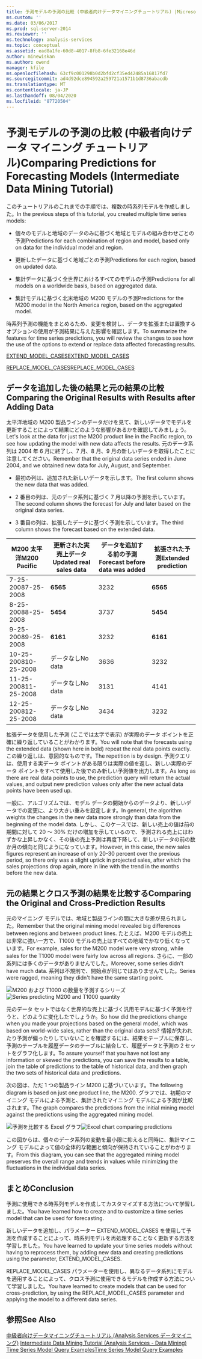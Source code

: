 ```yaml
---
title: 予測モデルの予測の比較 (中級者向けデータマイニングチュートリアル) |Microsoft Docs
ms.custom: ''
ms.date: 03/06/2017
ms.prod: sql-server-2014
ms.reviewer: ''
ms.technology: analysis-services
ms.topic: conceptual
ms.assetid: ead8a1fe-60d8-4017-8fb8-6fe32168e46d
author: minewiskan
ms.author: owend
manager: kfile
ms.openlocfilehash: 63cf9c001298b0d2bfd2cf35ed42485a16817fd7
ms.sourcegitcommit: ad4d92dce894592a259721a1571b1d8736abacdb
ms.translationtype: MT
ms.contentlocale: ja-JP
ms.lasthandoff: 08/04/2020
ms.locfileid: "87720504"
---
```

# <a name="comparing-predictions-for-forecasting-models-intermediate-data-mining-tutorial"></a><span data-ttu-id="141f7-102">予測モデルの予測の比較 (中級者向けデータ マイニング チュートリアル)</span><span class="sxs-lookup"><span data-stu-id="141f7-102">Comparing Predictions for Forecasting Models (Intermediate Data Mining Tutorial)</span></span>
  <span data-ttu-id="141f7-103">このチュートリアルのこれまでの手順では、複数の時系列モデルを作成しました。</span><span class="sxs-lookup"><span data-stu-id="141f7-103">In the previous steps of this tutorial, you created multiple time series models:</span></span>  
  
-   <span data-ttu-id="141f7-104">個々のモデルと地域のデータのみに基づく地域とモデルの組み合わせごとの予測</span><span class="sxs-lookup"><span data-stu-id="141f7-104">Predictions for each combination of region and model, based only on data for the individual model and region.</span></span>  
  
-   <span data-ttu-id="141f7-105">更新したデータに基づく地域ごとの予測</span><span class="sxs-lookup"><span data-stu-id="141f7-105">Predictions for each region, based on updated data.</span></span>  
  
-   <span data-ttu-id="141f7-106">集計データに基づく全世界におけるすべてのモデルの予測</span><span class="sxs-lookup"><span data-stu-id="141f7-106">Predictions for all models on a worldwide basis, based on aggregated data.</span></span>  
  
-   <span data-ttu-id="141f7-107">集計モデルに基づく北米地域の M200 モデルの予測</span><span class="sxs-lookup"><span data-stu-id="141f7-107">Predictions for the M200 model in the North America region, based on the aggregated model.</span></span>  
  
 <span data-ttu-id="141f7-108">時系列予測の機能をまとめるため、変更を検討し、データを拡張または置換するオプションの使用が予測結果に与えた影響を確認します。</span><span class="sxs-lookup"><span data-stu-id="141f7-108">To summarize the features for time series predictions, you will review the changes to see how the use of the options to extend or replace data affected forecasting results.</span></span>  
  
 [<span data-ttu-id="141f7-109">EXTEND_MODEL_CASES</span><span class="sxs-lookup"><span data-stu-id="141f7-109">EXTEND_MODEL_CASES</span></span>](#bkmk_EXTEND)  
  
 [<span data-ttu-id="141f7-110">REPLACE_MODEL_CASES</span><span class="sxs-lookup"><span data-stu-id="141f7-110">REPLACE_MODEL_CASES</span></span>](#bkmk_REPLACE)  
  
##  <a name="comparing-the-original-results-with-results-after-adding-data"></a><a name="bkmk_EXTEND"></a><span data-ttu-id="141f7-111">データを追加した後の結果と元の結果の比較</span><span class="sxs-lookup"><span data-stu-id="141f7-111">Comparing the Original Results with Results after Adding Data</span></span>  
 <span data-ttu-id="141f7-112">太平洋地域の M200 製品ラインのデータだけを見て、新しいデータでモデルを更新することによって結果にどのような影響があるかを確認してみましょう。</span><span class="sxs-lookup"><span data-stu-id="141f7-112">Let's look at the data for just the M200 product line in the Pacific region, to see how updating the model with new data affects the results.</span></span> <span data-ttu-id="141f7-113">元のデータ系列は 2004 年 6 月に終了し、7 月、8 月、9 月の新しいデータを取得したことに注意してください。</span><span class="sxs-lookup"><span data-stu-id="141f7-113">Remember that the original data series ended in June 2004, and we obtained new data for July, August, and September.</span></span>  
  
-   <span data-ttu-id="141f7-114">最初の列は、追加された新しいデータを示します。</span><span class="sxs-lookup"><span data-stu-id="141f7-114">The first column shows the new data that was added.</span></span>  
  
-   <span data-ttu-id="141f7-115">2 番目の列は、元のデータ系列に基づく 7 月以降の予測を示しています。</span><span class="sxs-lookup"><span data-stu-id="141f7-115">The second column shows the forecast for July and later based on the original data series.</span></span>  
  
-   <span data-ttu-id="141f7-116">3 番目の列は、拡張したデータに基づく予測を示しています。</span><span class="sxs-lookup"><span data-stu-id="141f7-116">The third column shows the forecast based on the extended data.</span></span>  
  
|<span data-ttu-id="141f7-117">**M200 太平洋**</span><span class="sxs-lookup"><span data-stu-id="141f7-117">**M200 Pacific**</span></span>|<span data-ttu-id="141f7-118">更新された実売上データ</span><span class="sxs-lookup"><span data-stu-id="141f7-118">Updated real sales data</span></span>|<span data-ttu-id="141f7-119">データを追加する前の予測</span><span class="sxs-lookup"><span data-stu-id="141f7-119">Forecast before data was added</span></span>|<span data-ttu-id="141f7-120">拡張された予測</span><span class="sxs-lookup"><span data-stu-id="141f7-120">Extended prediction</span></span>|  
|----------------------|-----------------------------|------------------------------------|-------------------------|  
|<span data-ttu-id="141f7-121">7-25-2008</span><span class="sxs-lookup"><span data-stu-id="141f7-121">7-25-2008</span></span>|<span data-ttu-id="141f7-122">**65**</span><span class="sxs-lookup"><span data-stu-id="141f7-122">**65**</span></span>|<span data-ttu-id="141f7-123">32</span><span class="sxs-lookup"><span data-stu-id="141f7-123">32</span></span>|<span data-ttu-id="141f7-124">**65**</span><span class="sxs-lookup"><span data-stu-id="141f7-124">**65**</span></span>|  
|<span data-ttu-id="141f7-125">8-25-2008</span><span class="sxs-lookup"><span data-stu-id="141f7-125">8-25-2008</span></span>|<span data-ttu-id="141f7-126">**54**</span><span class="sxs-lookup"><span data-stu-id="141f7-126">**54**</span></span>|<span data-ttu-id="141f7-127">37</span><span class="sxs-lookup"><span data-stu-id="141f7-127">37</span></span>|<span data-ttu-id="141f7-128">**54**</span><span class="sxs-lookup"><span data-stu-id="141f7-128">**54**</span></span>|  
|<span data-ttu-id="141f7-129">9-25-2008</span><span class="sxs-lookup"><span data-stu-id="141f7-129">9-25-2008</span></span>|<span data-ttu-id="141f7-130">**61**</span><span class="sxs-lookup"><span data-stu-id="141f7-130">**61**</span></span>|<span data-ttu-id="141f7-131">32</span><span class="sxs-lookup"><span data-stu-id="141f7-131">32</span></span>|<span data-ttu-id="141f7-132">**61**</span><span class="sxs-lookup"><span data-stu-id="141f7-132">**61**</span></span>|  
|<span data-ttu-id="141f7-133">10-25-2008</span><span class="sxs-lookup"><span data-stu-id="141f7-133">10-25-2008</span></span>|<span data-ttu-id="141f7-134">データなし</span><span class="sxs-lookup"><span data-stu-id="141f7-134">No data</span></span>|<span data-ttu-id="141f7-135">36</span><span class="sxs-lookup"><span data-stu-id="141f7-135">36</span></span>|<span data-ttu-id="141f7-136">32</span><span class="sxs-lookup"><span data-stu-id="141f7-136">32</span></span>|  
|<span data-ttu-id="141f7-137">11-25-2008</span><span class="sxs-lookup"><span data-stu-id="141f7-137">11-25-2008</span></span>|<span data-ttu-id="141f7-138">データなし</span><span class="sxs-lookup"><span data-stu-id="141f7-138">No data</span></span>|<span data-ttu-id="141f7-139">31</span><span class="sxs-lookup"><span data-stu-id="141f7-139">31</span></span>|<span data-ttu-id="141f7-140">41</span><span class="sxs-lookup"><span data-stu-id="141f7-140">41</span></span>|  
|<span data-ttu-id="141f7-141">12-25-2008</span><span class="sxs-lookup"><span data-stu-id="141f7-141">12-25-2008</span></span>|<span data-ttu-id="141f7-142">データなし</span><span class="sxs-lookup"><span data-stu-id="141f7-142">No data</span></span>|<span data-ttu-id="141f7-143">34</span><span class="sxs-lookup"><span data-stu-id="141f7-143">34</span></span>|<span data-ttu-id="141f7-144">32</span><span class="sxs-lookup"><span data-stu-id="141f7-144">32</span></span>|  
  
 <span data-ttu-id="141f7-145">拡張データを使用した予測 (ここでは太字で表示) が実際のデータ ポイントを正確に繰り返していることがわかります。</span><span class="sxs-lookup"><span data-stu-id="141f7-145">You will note that the forecasts using the extended data (shown here in bold) repeat the real data points exactly.</span></span> <span data-ttu-id="141f7-146">この繰り返しは、意図的なものです。</span><span class="sxs-lookup"><span data-stu-id="141f7-146">The repetition is by design.</span></span> <span data-ttu-id="141f7-147">予測クエリは、使用する実データ ポイントがある限りは実際の値を返し、新しい実際のデータ ポイントをすべて使用した後でのみ新しい予測値を出力します。</span><span class="sxs-lookup"><span data-stu-id="141f7-147">As long as there are real data points to use, the prediction query will return the actual values, and output new prediction values only after the new actual data points have been used up.</span></span>  
  
 <span data-ttu-id="141f7-148">一般に、アルゴリズムでは、モデル データの開始からのデータより、新しいデータでの変更に、より大きい重みを設定します。</span><span class="sxs-lookup"><span data-stu-id="141f7-148">In general, the algorithm weights the changes in the new data more strongly than data from the beginning of the model data.</span></span> <span data-ttu-id="141f7-149">しかし、このケースでは、新しい売上の値は前の期間に対して 20 ～ 30% だけの増加を示しているので、予測される売上にはわずかな上昇しかなく、その後の売上予測は再度下降して、新しいデータの前の数か月の傾向と同じようになっています。</span><span class="sxs-lookup"><span data-stu-id="141f7-149">However, in this case, the new sales figures represent an increase of only 20-30 percent over the previous period, so there only was a slight uptick in projected sales, after which the sales projections drop again, more in line with the trend in the months before the new data.</span></span>  
  
##  <a name="comparing-the-original-and-cross-prediction-results"></a><a name="bkmk_REPLACE"></a><span data-ttu-id="141f7-150">元の結果とクロス予測の結果を比較する</span><span class="sxs-lookup"><span data-stu-id="141f7-150">Comparing the Original and Cross-Prediction Results</span></span>  
 <span data-ttu-id="141f7-151">元のマイニング モデルでは、地域と製品ラインの間に大きな差が見られました。</span><span class="sxs-lookup"><span data-stu-id="141f7-151">Remember that the original mining model revealed big differences between regions and between product lines.</span></span> <span data-ttu-id="141f7-152">たとえば、M200 モデルの売上は非常に強い一方で、T1000 モデルの売上はすべての地域でかなり低くなっています。</span><span class="sxs-lookup"><span data-stu-id="141f7-152">For example, sales for the M200 model were very strong, while sales for the T1000 model were fairly low across all regions.</span></span> <span data-ttu-id="141f7-153">さらに、一部の系列には多くのデータがありませんでした。</span><span class="sxs-lookup"><span data-stu-id="141f7-153">Moreover, some series didn't have much data.</span></span> <span data-ttu-id="141f7-154">系列は不規則で、開始点が同じではありませんでした。</span><span class="sxs-lookup"><span data-stu-id="141f7-154">Series were ragged, meaning they didn't have the same starting point.</span></span>  
  
 <span data-ttu-id="141f7-155">![M200 および T1000 の数量を予測するシリーズ](../../2014/tutorials/media/6series-defaultforecasting.gif "M200 および T1000 の数量を予測するシリーズ")</span><span class="sxs-lookup"><span data-stu-id="141f7-155">![Series predicting M200 and T1000 quantity](../../2014/tutorials/media/6series-defaultforecasting.gif "Series predicting M200 and T1000 quantity")</span></span>  
  
 <span data-ttu-id="141f7-156">元のデータ セットではなく世界的な売上に基づく汎用モデルに基づく予測を行うと、どのように変化したでしょうか。</span><span class="sxs-lookup"><span data-stu-id="141f7-156">So how did the predictions change when you made your projections based on the general model, which was based on world-wide sales, rather than the original data sets?</span></span> <span data-ttu-id="141f7-157">情報が失われたり予測が偏ったりしていないことを確認するには、結果をテーブルに保存し、予測のテーブルを履歴データのテーブルに結合して、履歴データと予測の 2 セットをグラフ化します。</span><span class="sxs-lookup"><span data-stu-id="141f7-157">To assure yourself that you have not lost any information or skewed the predictions, you can save the results to a table, join the table of predictions to the table of historical data, and then graph the two sets of historical data and predictions.</span></span>  
  
 <span data-ttu-id="141f7-158">次の図は、ただ 1 つの製品ライン M200 に基づいています。</span><span class="sxs-lookup"><span data-stu-id="141f7-158">The following diagram is based on just one product line, the M200.</span></span> <span data-ttu-id="141f7-159">グラフでは、初期のマイニング モデルによる予測と、集計されたマイニング モデルによる予測が比較されます。</span><span class="sxs-lookup"><span data-stu-id="141f7-159">The graph compares the predictions from the initial mining model against the predictions using the aggregated mining model.</span></span>  
  
 <span data-ttu-id="141f7-160">![予測を比較する Excel グラフ](../../2014/tutorials/media/m200-predictions-compared.gif "予測を比較する Excel グラフ")</span><span class="sxs-lookup"><span data-stu-id="141f7-160">![Excel chart comparing predictions](../../2014/tutorials/media/m200-predictions-compared.gif "Excel chart comparing predictions")</span></span>  
  
 <span data-ttu-id="141f7-161">この図からは、個々のデータ系列の変動を最小限に抑えると同時に、集計マイニング モデルによって値の全体的な範囲と傾向が保持されていることがわかります。</span><span class="sxs-lookup"><span data-stu-id="141f7-161">From this diagram, you can see that the aggregated mining model preserves the overall range and trends in values while minimizing the fluctuations in the individual data series.</span></span>  
  
## <a name="conclusion"></a><span data-ttu-id="141f7-162">まとめ</span><span class="sxs-lookup"><span data-stu-id="141f7-162">Conclusion</span></span>  
 <span data-ttu-id="141f7-163">予測に使用できる時系列モデルを作成してカスタマイズする方法について学習しました。</span><span class="sxs-lookup"><span data-stu-id="141f7-163">You have learned how to create and to customize a time series model that can be used for forecasting.</span></span>  
  
 <span data-ttu-id="141f7-164">新しいデータを追加し、パラメーター EXTEND_MODEL_CASES を使用して予測を作成することによって、時系列モデルを再処理することなく更新する方法を学習しました。</span><span class="sxs-lookup"><span data-stu-id="141f7-164">You have learned to update your time series models without having to reprocess them, by adding new data and creating predictions using the parameter, EXTEND_MODEL_CASES.</span></span>  
  
 <span data-ttu-id="141f7-165">REPLACE_MODEL_CASES パラメーターを使用し、異なるデータ系列にモデルを適用することによって、クロス予測に使用できるモデルを作成する方法について学習しました。</span><span class="sxs-lookup"><span data-stu-id="141f7-165">You have learned to create models that can be used for cross-prediction, by using the REPLACE_MODEL_CASES parameter and applying the model to a different data series.</span></span>  
  
## <a name="see-also"></a><span data-ttu-id="141f7-166">参照</span><span class="sxs-lookup"><span data-stu-id="141f7-166">See Also</span></span>  
 <span data-ttu-id="141f7-167">[中級者向けデータマイニングチュートリアル &#40;Analysis Services データマイニング&#41;](../../2014/tutorials/intermediate-data-mining-tutorial-analysis-services-data-mining.md) </span><span class="sxs-lookup"><span data-stu-id="141f7-167">[Intermediate Data Mining Tutorial &#40;Analysis Services - Data Mining&#41;](../../2014/tutorials/intermediate-data-mining-tutorial-analysis-services-data-mining.md) </span></span>  
 [<span data-ttu-id="141f7-168">Time Series Model Query Examples</span><span class="sxs-lookup"><span data-stu-id="141f7-168">Time Series Model Query Examples</span></span>](../../2014/analysis-services/data-mining/time-series-model-query-examples.md)  
  
  
